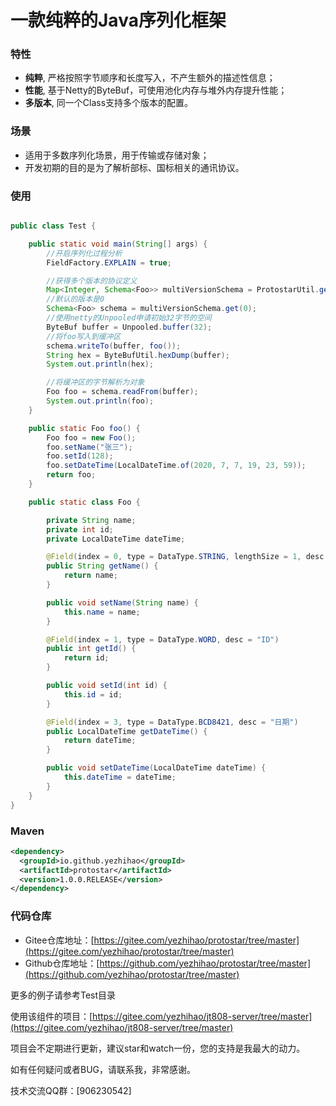 一款纯粹的Java序列化框架
====================

### 特性
- **纯粹**, 严格按照字节顺序和长度写入，不产生额外的描述性信息；
- **性能**, 基于Netty的ByteBuf，可使用池化内存与堆外内存提升性能；
- **多版本**, 同一个Class支持多个版本的配置。 

### 场景
- 适用于多数序列化场景，用于传输或存储对象；
- 开发初期的目的是为了解析部标、国标相关的通讯协议。

### 使用
```java

public class Test {

    public static void main(String[] args) {
        //开启序列化过程分析
        FieldFactory.EXPLAIN = true;

        //获得多个版本的协议定义
        Map<Integer, Schema<Foo>> multiVersionSchema = ProtostarUtil.getSchema(Foo.class);
        //默认的版本是0
        Schema<Foo> schema = multiVersionSchema.get(0);
        //使用netty的Unpooled申请初始32字节的空间
        ByteBuf buffer = Unpooled.buffer(32);
        //将foo写入到缓冲区
        schema.writeTo(buffer, foo());
        String hex = ByteBufUtil.hexDump(buffer);
        System.out.println(hex);

        //将缓冲区的字节解析为对象
        Foo foo = schema.readFrom(buffer);
        System.out.println(foo);
    }

    public static Foo foo() {
        Foo foo = new Foo();
        foo.setName("张三");
        foo.setId(128);
        foo.setDateTime(LocalDateTime.of(2020, 7, 7, 19, 23, 59));
        return foo;
    }

    public static class Foo {

        private String name;
        private int id;
        private LocalDateTime dateTime;

        @Field(index = 0, type = DataType.STRING, lengthSize = 1, desc = "名称")
        public String getName() {
            return name;
        }

        public void setName(String name) {
            this.name = name;
        }

        @Field(index = 1, type = DataType.WORD, desc = "ID")
        public int getId() {
            return id;
        }

        public void setId(int id) {
            this.id = id;
        }

        @Field(index = 3, type = DataType.BCD8421, desc = "日期")
        public LocalDateTime getDateTime() {
            return dateTime;
        }

        public void setDateTime(LocalDateTime dateTime) {
            this.dateTime = dateTime;
        }
    }
}
```

### Maven
  ```xml
  <dependency>
    <groupId>io.github.yezhihao</groupId>
    <artifactId>protostar</artifactId>
    <version>1.0.0.RELEASE</version>
  </dependency>
  ```
  
### 代码仓库
* Gitee仓库地址：[https://gitee.com/yezhihao/protostar/tree/master](https://gitee.com/yezhihao/protostar/tree/master)
* Github仓库地址：[https://github.com/yezhihao/protostar/tree/master](https://github.com/yezhihao/protostar/tree/master)

更多的例子请参考Test目录

使用该组件的项目：[https://gitee.com/yezhihao/jt808-server/tree/master](https://gitee.com/yezhihao/jt808-server/tree/master)

项目会不定期进行更新，建议star和watch一份，您的支持是我最大的动力。

如有任何疑问或者BUG，请联系我，非常感谢。

技术交流QQ群：[906230542]
